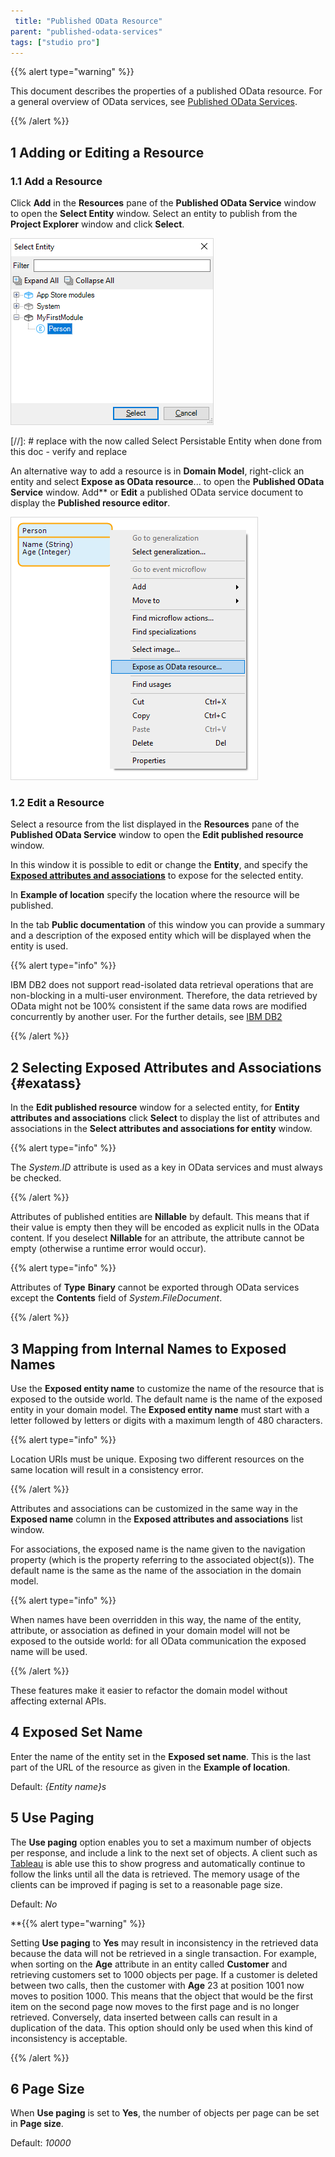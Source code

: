 ```yaml
---
 title: "Published OData Resource"
parent: "published-odata-services"
tags: ["studio pro"]
---
```


{{% alert type="warning" %}}

This document describes the properties of a published OData resource. For a general overview of OData services, see [Published OData Services](published-odata-services).

{{% /alert %}}

## 1 Adding or Editing a Resource

### 1.1 Add a Resource

Click **Add** in the **Resources** pane of the **Published OData Service** window to open the **Select Entity** window. Select an entity to publish from the **Project Explorer** window and click **Select**.

![](attachments/16713722/16843930.png)

[//]: # replace with the now called Select Persistable Entity when done from this doc - verify and replace

An alternative way to add a resource is in **Domain Model**, right-click an entity and select **Expose as OData resource**... to open the **Published OData Service** window. Add** or **Edit** a published OData service document to display the **Published resource editor**.

![](attachments/16713722/16843929.png)



### 1.2 Edit a Resource
Select a resource from the list displayed in the **Resources** pane of the **Published OData Service** window to open the **Edit published resource** window. 

In this window it is possible to edit or change the **Entity**, and specify the [**Exposed attributes and associations**]( #exatass) to expose for the selected entity. 

In **Example of location** specify the location where the resource will be published.

In the tab **Public documentation** of this window you can provide a summary and a description of the exposed entity which will be displayed when the entity is used.

{{% alert type="info" %}}

IBM DB2 does not support read-isolated data retrieval operations that are non-blocking in a multi-user environment. Therefore, the data retrieved by OData might not be 100% consistent if the same data rows are modified concurrently by another user. For the further details, see [IBM DB2](db2)

{{% /alert %}}

## 2 Selecting Exposed Attributes and Associations {#exatass}

In the **Edit published resource** window for a selected entity, for **Entity attributes and associations** click **Select** to display the list of attributes and associations in the **Select attributes and associations for entity** window.

{{% alert type="info" %}}

The _System_._ID_ attribute is used as a key in OData services and must always be checked.

{{% /alert %}}

Attributes of published entities are **Nillable** by default. This means that if their value is empty then they will be encoded as explicit nulls in the OData content. If you deselect **Nillable** for an attribute, the attribute cannot be empty (otherwise a runtime error would occur).

{{% alert type="info" %}}

Attributes of **Type** **Binary** cannot be exported through OData services except the **Contents** field of _System_._FileDocument_.

{{% /alert %}}



## 3 Mapping from Internal Names to Exposed Names

Use the **Exposed entity name** to customize the name of the resource that is exposed to the outside world. The default name is the name of the exposed entity in your domain model. The **Exposed entity name** must start with a letter followed by letters or digits with a maximum length of 480 characters. 

{{% alert type="info" %}}

Location URIs must be unique. Exposing two different resources on the same location will result in a consistency error.

{{% /alert %}}

Attributes and associations can be customized in the same way in the **Exposed name** column in the **Exposed attributes and associations** list window. 

For associations, the exposed name is the name given to the navigation property (which is the property referring to the associated object(s)). The default name is the same as the name of the association in the domain model.

{{% alert type="info" %}}

When names have been overridden in this way, the name of the entity, attribute, or association as defined in your domain model will not be exposed to the outside world: for all OData communication the exposed name will be used.

{{% /alert %}}

These features make it easier to refactor the domain model without affecting external APIs.

## 4 Exposed Set Name

Enter the name of the entity set in the **Exposed set name**. This is the last part of the URL of the resource as given in the **Example of location**.

Default: *{Entity name}s*

## 5 Use Paging

The **Use paging** option enables you to set a maximum number of objects per response, and include a link to the next set of objects. A client such as [Tableau](https://www.tableau.com/trial/tableau-software?utm_campaign_id=2017049&utm_campaign=Prospecting-CORE-ALL-ALL-ALL-ALL&utm_medium=Paid+Search&utm_source=Google+Search&utm_language=EN&utm_country=BENX&kw=tableau&adgroup=CTX-Brand-Core-EN-E-control&adused=324815280187&matchtype=e&placement=&gclid=EAIaIQobChMI0831s4re5wIVScDeCh1osAAcEAAYASAAEgL9VfD_BwE&gclsrc=aw.ds) is able use this to show progress and automatically continue to follow the links until all the data is retrieved. The memory usage of the clients can be improved if paging is set to a reasonable page size.

Default: *No*

**{{% alert type="warning" %}}

Setting **Use paging** to **Yes** may result in inconsistency in the retrieved data because the data will not be retrieved in a single transaction. For example, when sorting on the **Age** attribute in an entity called **Customer** and retrieving customers set to 1000 objects per page. If a customer is deleted between two calls, then the customer with **Age** 23 at position 1001 now moves to position 1000. This means that the object that would be the first item on the second page now moves to the first page and is no longer retrieved. Conversely, data inserted between calls can result in a duplication of the data. This option should only be used when this kind of inconsistency is acceptable.

{{% /alert %}}

## 6 Page Size

When **Use paging** is set to **Yes**, the number of objects per page can be set in **Page size**.

Default: *10000*
